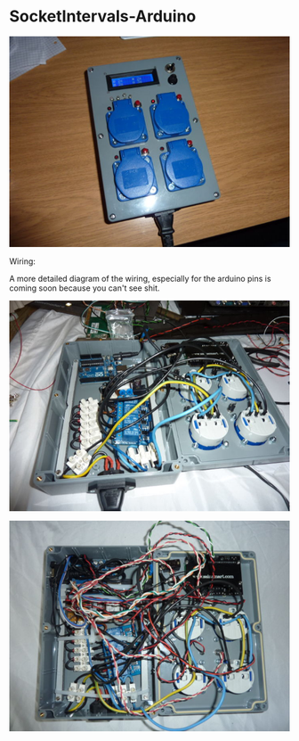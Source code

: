 SocketIntervals-Arduino
================

![Hardware](gfx/hardware01.jpg)

Wiring:

A more detailed diagram of the wiring, especially for the arduino pins is coming soon because you can't see shit.

![Wiring](gfx/wiring01.jpg)

![Wiring](gfx/wiring02.jpg)
